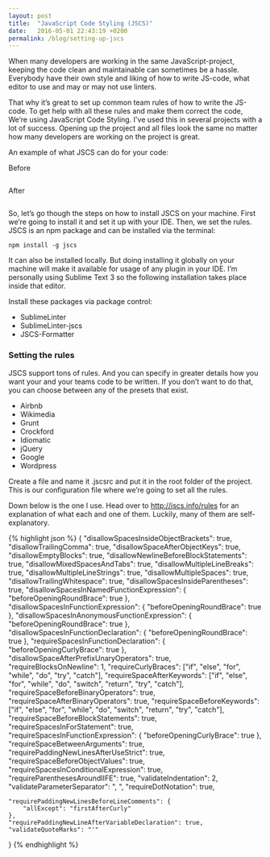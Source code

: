 ```yaml
---
layout: post
title:  "JavaScript Code Styling (JSCS)"
date:   2016-05-01 22:43:19 +0200
permalink: /blog/setting-up-jscs
---
```

When many developers are working in the same JavaScript-project, keeping the code clean and maintainable can sometimes be a hassle. Everybody have their own style and liking of how to write JS-code, what editor to use and may or may not use linters.

That why it’s great to set up common team rules of how to write the JS-code. To get help with all these rules and make them correct the code, We’re using JavaScript Code Styling.
I've used this in several projects with a lot of success. Opening up the project and all files look the same no matter how many developers are working on the project is great.

An example of what JSCS can do for your code:

Before

<img>

After

<img>

So, let’s go though the steps on how to install JSCS on your machine. First we’re going to install it and set it up with your IDE. Then, we set the rules. JSCS is an npm package and can be installed via the terminal:

```shell
npm install -g jscs
```

It can also be installed locally. But doing installing it globally on your machine will make it available for usage of any plugin in your IDE. I’m personally using Sublime Text 3 so the following installation takes place inside that editor.

Install these packages via package control:

+ SublimeLinter
+ SublimeLinter-jscs
+ JSCS-Formatter

### Setting the rules
JSCS support tons of rules. And you can specify in greater details how you want your and your teams code to be written. If you don’t want to do that, you can choose between any of the presets that exist.

+ Airbnb
+ Wikimedia
+ Grunt
+ Crockford
+ Idiomatic
+ jQuery
+ Google
+ Wordpress

Create a file and name it .jscsrc and put it in the root folder of the project. This is our configuration file where we’re going to set all the rules.

Down below is the one I use. Head over to http://jscs.info/rules for an explanation of what each and one of them. Luckily, many of them are self-explanatory.

{% highlight json %}
{
    "disallowSpacesInsideObjectBrackets": true,
    "disallowTrailingComma": true,
    "disallowSpaceAfterObjectKeys": true,
    "disallowEmptyBlocks": true,
    "disallowNewlineBeforeBlockStatements": true,
    "disallowMixedSpacesAndTabs": true,
    "disallowMultipleLineBreaks": true,
    "disallowMultipleLineStrings": true,
    "disallowMultipleSpaces": true,
    "disallowTrailingWhitespace": true,
    "disallowSpacesInsideParentheses": true,
    "disallowSpacesInNamedFunctionExpression": {
        "beforeOpeningRoundBrace": true
    },
    "disallowSpacesInFunctionExpression": {
        "beforeOpeningRoundBrace": true
    },
    "disallowSpacesInAnonymousFunctionExpression": {
        "beforeOpeningRoundBrace": true
    },
    "disallowSpacesInFunctionDeclaration": {
        "beforeOpeningRoundBrace": true
    },
    "requireSpacesInFunctionDeclaration": {
        "beforeOpeningCurlyBrace": true
    },
    "disallowSpaceAfterPrefixUnaryOperators": true,
    "requireBlocksOnNewline": 1,
    "requireCurlyBraces": ["if", "else", "for", "while", "do", "try", "catch"],
    "requireSpaceAfterKeywords": ["if", "else", "for", "while", "do", "switch", "return", "try", "catch"],
    "requireSpaceBeforeBinaryOperators": true,
    "requireSpaceAfterBinaryOperators": true,
    "requireSpaceBeforeKeywords": ["if", "else", "for", "while", "do", "switch", "return", "try", "catch"],
    "requireSpaceBeforeBlockStatements": true,
    "requireSpacesInForStatement": true,
    "requireSpacesInFunctionExpression": {
        "beforeOpeningCurlyBrace": true
    },
    "requireSpaceBetweenArguments": true,
    "requirePaddingNewLinesAfterUseStrict": true,
    "requireSpaceBeforeObjectValues": true,
    "requireSpacesInConditionalExpression": true,
    "requireParenthesesAroundIIFE": true,
    "validateIndentation": 2,
    "validateParameterSeparator": ", ",
    "requireDotNotation": true,

    "requirePaddingNewLinesBeforeLineComments": {
        "allExcept": "firstAfterCurly"
    },
    "requirePaddingNewLineAfterVariableDeclaration": true,
    "validateQuoteMarks": "'"
}
{% endhighlight %}
